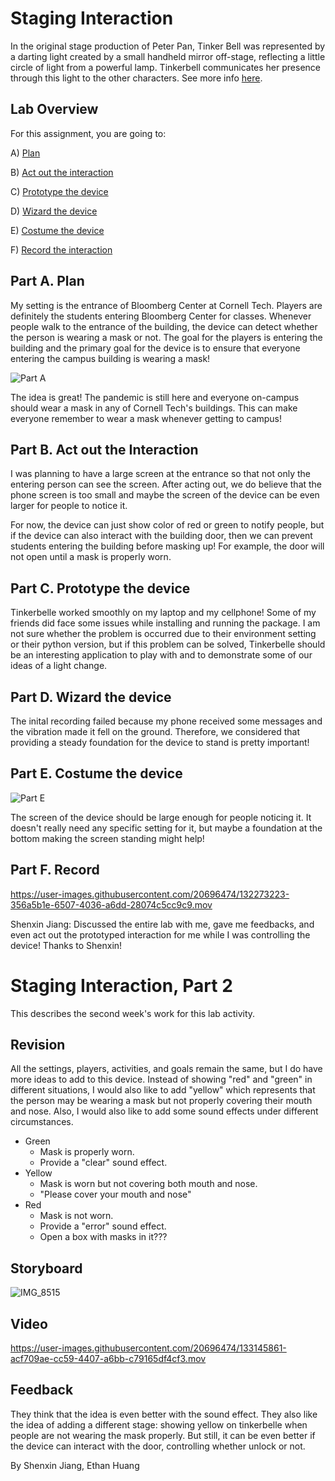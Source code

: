 

# Staging Interaction

In the original stage production of Peter Pan, Tinker Bell was represented by a darting light created by a small handheld mirror off-stage, reflecting a little circle of light from a powerful lamp. Tinkerbell communicates her presence through this light to the other characters. See more info [here](https://en.wikipedia.org/wiki/Tinker_Bell). 

## Lab Overview
For this assignment, you are going to:

A) [Plan](#part-a-plan) 

B) [Act out the interaction](#part-b-act-out-the-interaction) 

C) [Prototype the device](#part-c-prototype-the-device)

D) [Wizard the device](#part-d-wizard-the-device) 

E) [Costume the device](#part-e-costume-the-device)

F) [Record the interaction](#part-f-record)

## Part A. Plan 

My setting is the entrance of Bloomberg Center at Cornell Tech. Players are definitely the students entering Bloomberg Center for classes. Whenever people walk to the entrance of the building, the device can detect whether the person is wearing a mask or not. The goal for the players is entering the building and the primary goal for the device is to ensure that everyone entering the campus building is wearing a mask!

![Part A](https://user-images.githubusercontent.com/20696474/132272790-1f3bc597-984d-4118-97f4-a3edf5158cd9.jpg)

The idea is great! The pandemic is still here and everyone on-campus should wear a mask in any of Cornell Tech's buildings. This can make everyone remember to wear a mask whenever getting to campus!


## Part B. Act out the Interaction

I was planning to have a large screen at the entrance so that not only the entering person can see the screen. After acting out, we do believe that the phone screen is too small and maybe the screen of the device can be even larger for people to notice it.

For now, the device can just show color of red or green to notify people, but if the device can also interact with the building door, then we can prevent students entering the building before masking up! For example, the door will not open until a mask is properly worn.

## Part C. Prototype the device

Tinkerbelle worked smoothly on my laptop and my cellphone! Some of my friends did face some issues while installing and running the package. I am not sure whether the problem is occurred due to their environment setting or their python version, but if this problem can be solved, Tinkerbelle should be an interesting application to play with and to demonstrate some of our ideas of a light change.


## Part D. Wizard the device

The inital recording failed because my phone received some messages and the vibration made it fell on the ground. Therefore, we considered that providing a steady foundation for the device to stand is pretty important!

## Part E. Costume the device

![Part E](https://user-images.githubusercontent.com/20696474/132272820-4ba72529-4a3b-421a-9f48-93650858239e.jpg)

The screen of the device should be large enough for people noticing it. It doesn't really need any specific setting for it, but maybe a foundation at the bottom making the screen standing might help!

## Part F. Record

https://user-images.githubusercontent.com/20696474/132273223-356a5b1e-6507-4036-a6dd-28074c5cc9c9.mov

Shenxin Jiang: Discussed the entire lab with me, gave me feedbacks, and even act out the prototyped interaction for me while I was controlling the device! Thanks to Shenxin!



# Staging Interaction, Part 2 

This describes the second week's work for this lab activity.

## Revision

All the settings, players, activities, and goals remain the same, but I do have more ideas to add to this device. Instead of showing "red" and "green" in different situations, I would also like to add "yellow" which represents that the person may be wearing a mask but not properly covering their mouth and nose. Also, I would also like to add some sound effects under different circumstances. 

* Green
  * Mask is properly worn.
  * Provide a "clear" sound effect.
* Yellow
  * Mask is worn but not covering both mouth and nose. 
  * "Please cover your mouth and nose"
* Red
  * Mask is not worn.
  * Provide a "error" sound effect.
  * Open a box with masks in it???

## Storyboard
![IMG_8515](https://user-images.githubusercontent.com/20696474/133146843-f9d83472-73a5-4488-890a-b57982652686.jpg)


## Video
https://user-images.githubusercontent.com/20696474/133145861-acf709ae-cc59-4407-a6bb-c79165df4cf3.mov

## Feedback

They think that the idea is even better with the sound effect. They also like the idea of adding a different stage: showing yellow on tinkerbelle when people are not wearing the mask properly. But still, it can be even better if the device can interact with the door, controlling whether unlock or not.

By Shenxin Jiang, Ethan Huang

